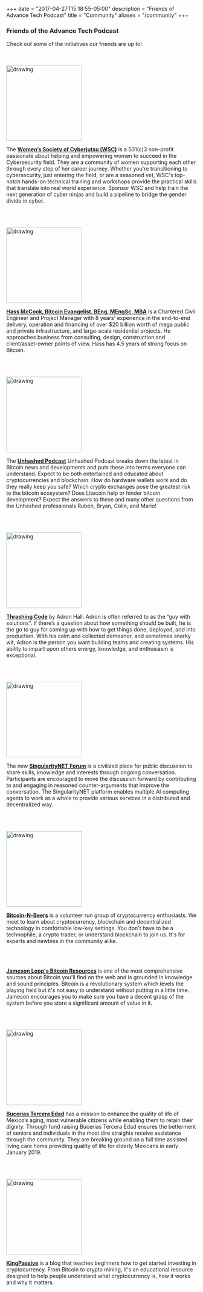 +++
date = "2017-04-27T15:18:55-05:00"
description = "Friends of Advance Tech Podcast"
title = "Community"
aliases = "/community"
+++

<h3> Friends of the Advance Tech Podcast </h3>
Check out some of the initiatives our friends are up to!


<br></br>
<img src="/img/sponsors/wsclogo.png" alt="drawing" style="width: 200px;"/>

The [**Women’s Society of Cyberjutsu (WSC)**](https://womenscyberjutsu.org/?) is a 501(c)3 non-profit  passionate about helping and empowering women to succeed in the Cybersecurity field. They are a community of women supporting each other through every step of her career journey. Whether you're transitioning to cybersecurity, just entering the field, or are a seasoned vet, WSC's top-notch hands-on technical training and workshops provide the practical skills that translate into real world experience. Sponsor WSC and help train the next generation of cyber ninjas and build a pipeline to bridge the gender divide in cyber.

<br></br>

<img src="/img/sponsors/HassMcCook.jpeg" alt="drawing" style="width: 200px;"/>

[**Hass McCook, Bitcoin Evangelist. BEng, MEngSc, MBA**](https://www.youtube.com/channel/UCHSCXYCMOOS-VSUdRsn13GQ) is a Chartered Civil Engineer and Project Manager with 8 years' experience in the end-to-end delivery, operation and financing of over $20 billion worth of mega public and private infrastructure, and large-scale residential projects. He approaches business from consulting, design, construction and client/asset-owner points of view. Hass has 4.5 years of strong focus on Bitcoin.

<br></br>

<img src="/img/sponsors/unhashedpodcast.png" alt="drawing" style="width: 200px;"/>

The [**Unhashed Podcast**](https://www.unhashedpodcast.com/) Unhashed Podcast breaks down the latest in Bitcoin news and developments and puts these into terms everyone can understand. Expect to be both entertained and educated about cryptocurrencies and blockchain. How do hardware wallets work and do they really keep you safe? Which crypto exchanges pose the greatest risk to the bitcoin ecosystem? Does Litecoin help or hinder bitcoin development? Expect the answers to these and many other questions from the Unhashed professionals Ruben, Bryan, Colin, and Mario!

<br></br>

<img src="/img/sponsors/thrashingcodelogo.png" alt="drawing" style="width: 200px;"/>

[**Thrashing Code**](https://www.youtube.com/HassMcCook) by Adron Hall. Adron is often referred to as the “guy with solutions”. If there’s a question about how something should be built, he is the go to guy for coming up with how to get things done, deployed, and into production. With his calm and collected demeanor, and sometimes snarky wit, Adron is the person you want building teams and creating systems. His ability to impart upon others energy, knowledge, and enthusiasm is exceptional.

<br></br>

<img src="/img/sponsors/singularityNET.png" alt="drawing" style="width: 200px;"/>

The new [**SingularityNET Forum**](https://community.singularitynet.io/about) is a civilized place for public discussion to share skills, knowledge and interests through ongoing conversation. Participants are encouraged to move the discussion forward by contributing to and engaging in reasoned counter-arguments that improve the conversation. The SingularityNET platform enables multiple AI computing agents to work as a whole to provide various services in a distributed and decentralized way.

<br></br>

<img src="/img/sponsors/bitcoinandbeers.png" alt="drawing" style="width: 200px;"/>

[**Bitcoin-N-Beers**](https://www.bitcoinandbeers.com/) is a volunteer run group of cryptocurrency enthusiasts. We meet to learn about cryptocurrency, blockchain and decentralized technology in comfortable low-key settings. You don't have to be a technophile, a crypto trader, or understand blockchain to join us. It's for experts and newbies in the community alike.


<br></br>

[**Jameson Lopp's Bitcoin Resources**](https://lopp.net/bitcoin.html) is one of the most comprehensive sources about Bitcoin you'll find on the web and is grounded in knowledge and sound principles. Bitcoin is a revolutionary system which levels the playing field but it's not easy to understand without putting in a little time. Jameson encourages you to make sure you have a decent grasp of the system before you store a significant amount of value in it.

<br></br>

<img src="/img/sponsors/bucerias3raedad.jpeg" alt="drawing" style="width: 200px;"/>

[**Bucerias Tercera Edad**](https://buceriasterceraedad.org/) has a mission to enhance the quality of life of Mexico’s aging, most vulnerable citizens while enabling them to retain their dignity. Through fund raising Bucerias Tercera Edad ensures the betterment of seniors and individuals in the most dire straights receive assistance through the community. They are breaking ground on a full time assisted living care home providing quality of life for elderly Mexicans in early January 2019.

<br></br>

<img src="/img/sponsors/kingpassive.png" alt="drawing" style="width: 200px;"/>

[**KingPassive**](https://kingpassive.com/category/cryptocurrency/) is a blog that teaches beginners how to get started investing in cryptocurrency. From Bitcoin to crypto mining, it's an educational resource designed to help people understand what cryptocurrency is, how it works and why it matters.